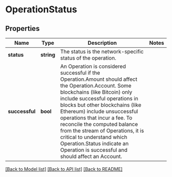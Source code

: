 # OperationStatus

## Properties
Name | Type | Description | Notes
------------ | ------------- | ------------- | -------------
**status** | **string** | The status is the network-specific status of the operation. | 
**successful** | **bool** | An Operation is considered successful if the Operation.Amount should affect the Operation.Account. Some blockchains (like Bitcoin) only include successful operations in blocks but other blockchains (like Ethereum) include unsuccessful operations that incur a fee.  To reconcile the computed balance from the stream of Operations, it is critical to understand which Operation.Status indicate an Operation is successful and should affect an Account. | 

[[Back to Model list]](../README.md#documentation-for-models) [[Back to API list]](../README.md#documentation-for-api-endpoints) [[Back to README]](../README.md)


